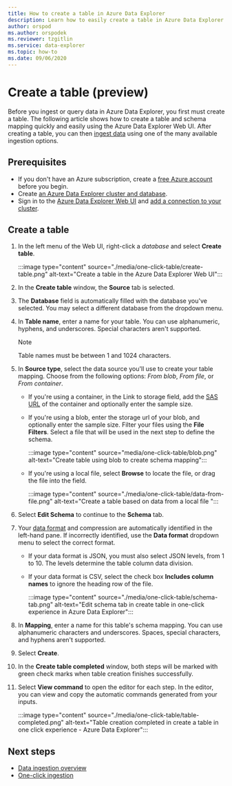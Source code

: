 ```yaml
---
title: How to create a table in Azure Data Explorer
description: Learn how to easily create a table in Azure Data Explorer with the one-click experience.
author: orspod
ms.author: orspodek
ms.reviewer: tzgitlin
ms.service: data-explorer
ms.topic: how-to
ms.date: 09/06/2020
---
```


# Create a table (preview)

Before you ingest or query data in Azure Data Explorer, you first must create a table. The following article shows how to create a table and schema mapping quickly and easily using the Azure Data Explorer Web UI. After creating a table, you can then [ingest data](ingest-data-overview.md) using one of the many available ingestion options.

## Prerequisites

* If you don't have an Azure subscription, create a [free Azure account](https://azure.microsoft.com/free/) before you begin.
* Create [an Azure Data Explorer cluster and database](create-cluster-database-portal.md).
* Sign in to the [Azure Data Explorer Web UI](https://dataexplorer.azure.com/) and [add a connection to your cluster](web-query-data.md#add-clusters).

## Create a table

1. In the left menu of the Web UI, right-click a *database* and select **Create table**.

    :::image type="content" source="./media/one-click-table/create-table.png" alt-text="Create a table in the Azure Data Explorer Web UI":::

1. In the **Create table** window, the **Source** tab is selected.
1. The **Database** field is automatically filled with the database you've selected. You may select a different database from the dropdown menu.
1. In **Table name**, enter a name for your table. You can use alphanumeric, hyphens, and underscores. Special characters aren't supported.
    > [!NOTE]
    >  Table names must be between 1 and 1024 characters.

1. In **Source type**, select the data source you'll use to create your table mapping. Choose from the following options: *From blob*, *From file*, or *From container*.
   

    * If you're using a container, in the Link to storage field, add the [SAS URL](/azure/vs-azure-tools-storage-explorer-blobs#get-the-sas-for-a-blob-container) of the container and optionally enter the sample size. 
    * If you're using a blob, enter the storage url of your blob, and optionally enter the sample size. Filter your files using the **File Filters**. Select a file that will be used in the next step to define the schema.

        :::image type="content" source="media/one-click-table/blob.png" alt-text="Create table using blob to create schema mapping":::
    
    * If you're using a local file, select **Browse** to locate the file, or drag the file into the field.

        :::image type="content" source="./media/one-click-table/data-from-file.png" alt-text="Create a table based on data from a local file ":::
    

1. Select **Edit Schema** to continue to the **Schema** tab.

1. Your [data format](ingest-data-one-click.md#file-formats) and compression are automatically identified in the left-hand pane. If incorrectly identified, use the **Data format** dropdown menu to select the correct format.

    * If your data format is JSON, you must also select JSON levels, from 1 to 10. The levels determine the table column data division.
    * If your data format is CSV, select the check box **Includes column names** to ignore the heading row of the file.

        :::image type="content" source="./media/one-click-table/schema-tab.png" alt-text="Edit schema tab in create table in one-click experience in Azure Data Explorer":::

   

1. In **Mapping**, enter a name for this table's schema mapping. You can use alphanumeric characters and underscores. Spaces, special characters, and hyphens aren't supported.
1. Select **Create**.
1. In the **Create table completed** window, both steps will be marked with green check marks when table creation finishes successfully.
1. Select **View command** to open the editor for each step. In the editor, you can view and copy the automatic commands generated from your inputs.
    
    :::image type="content" source="./media/one-click-table/table-completed.png" alt-text="Table creation completed in create a table in one click experience - Azure Data Explorer":::
 

## Next steps

* [Data ingestion overview](ingest-data-overview.md)
* [One-click ingestion](ingest-data-one-click.md)
  
